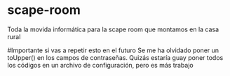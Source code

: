 # scape-room
Toda la movida informática para la scape room que montamos en la casa rural


#Importante si vas a repetir esto en el futuro
Se me ha olvidado poner un toUpper() en los campos de contraseñas.
Quizás estaría guay poner todos los códigos en un archivo de configuración, pero es más trabajo
